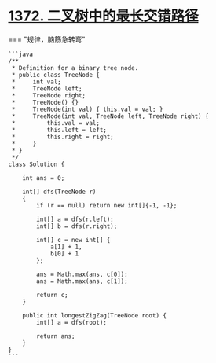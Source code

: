 # [1372. 二叉树中的最长交错路径](https://leetcode.cn/problems/longest-zigzag-path-in-a-binary-tree/description/?envType=study-plan-v2&envId=leetcode-75)

=== "规律，脑筋急转弯"

    ```java
    /**
     * Definition for a binary tree node.
     * public class TreeNode {
     *     int val;
     *     TreeNode left;
     *     TreeNode right;
     *     TreeNode() {}
     *     TreeNode(int val) { this.val = val; }
     *     TreeNode(int val, TreeNode left, TreeNode right) {
     *         this.val = val;
     *         this.left = left;
     *         this.right = right;
     *     }
     * }
     */
    class Solution {

        int ans = 0;

        int[] dfs(TreeNode r)
        {
            if (r == null) return new int[]{-1, -1};

            int[] a = dfs(r.left);
            int[] b = dfs(r.right);

            int[] c = new int[] {
                a[1] + 1,
                b[0] + 1
            }; 

            ans = Math.max(ans, c[0]);
            ans = Math.max(ans, c[1]);

            return c;
        }

        public int longestZigZag(TreeNode root) {
            int[] a = dfs(root);

            return ans;
        }
    }
    ```